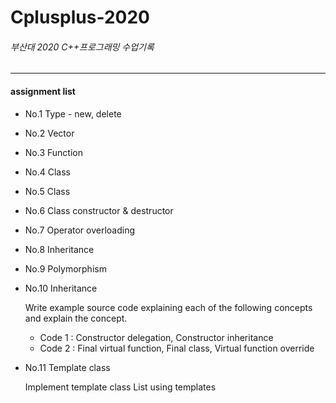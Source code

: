 # Cplusplus-2020
###### 부산대 2020 C++프로그래밍 수업기록
----

#### assignment list   
- No.1 Type - new, delete  
- No.2 Vector  
- No.3 Function  
- No.4 Class  
- No.5 Class
- No.6 Class constructor & destructor
- No.7 Operator overloading  
- No.8 Inheritance  
- No.9 Polymorphism  
- No.10 Inheritance  

  Write example source code explaining each of the following concepts and explain the concept.

  - Code 1 : Constructor delegation, Constructor inheritance
  - Code 2 : Final virtual function, Final class, Virtual function override

- No.11 Template class  

  Implement template class List using templates
